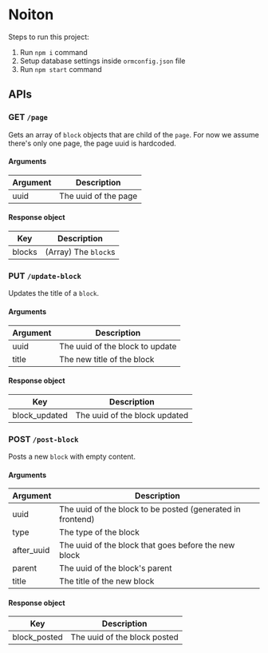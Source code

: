 # Noiton

Steps to run this project:
1. Run `npm i` command
2. Setup database settings inside `ormconfig.json` file
3. Run `npm start` command

## APIs
### GET `/page`

Gets an array of `block` objects that are child of the `page`.
For now we assume there's only one page, the page uuid is hardcoded.

#### Arguments

| Argument | Description                                       |
|----------|---------------------------------------------------|
| uuid | The uuid of the page |

#### Response object

| Key        | Description                          |
|------------|--------------------------------------|
| blocks | (Array) The `block`s            |


### PUT `/update-block`

Updates the title of a `block`.

#### Arguments

| Argument | Description                                       |
|----------|---------------------------------------------------|
| uuid | The uuid of the block to update |
| title | The new title of the block |

#### Response object

| Key        | Description                          |
|------------|--------------------------------------|
| block_updated | The uuid of the block updated  |


### POST `/post-block`

Posts a new `block` with empty content.

#### Arguments

| Argument | Description                                       |
|----------|---------------------------------------------------|
| uuid | The uuid of the block to be posted (generated in frontend) |
| type | The type of the block |
| after_uuid | The uuid of the block that goes before the new block |
| parent | The uuid of the block's parent |
| title | The title of the new block |

#### Response object

| Key        | Description                          |
|------------|--------------------------------------|
| block_posted | The uuid of the block posted  |







